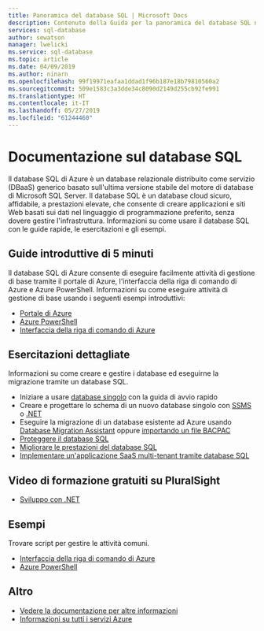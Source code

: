 ```yaml
---
title: Panoramica del database SQL | Microsoft Docs
description: Contenuto della Guida per la panoramica del database SQL nel portale di Azure
services: sql-database
author: sewatson
manager: lwelicki
ms.service: sql-database
ms.topic: article
ms.date: 04/09/2019
ms.author: ninarn
ms.openlocfilehash: 99f19971eafaa1ddad1f96b187e18b79810560a2
ms.sourcegitcommit: 509e1583c3a3dde34c8090d2149d255cb92fe991
ms.translationtype: HT
ms.contentlocale: it-IT
ms.lasthandoff: 05/27/2019
ms.locfileid: "61244460"
---
```

# <a name="sql-database-documentation"></a>Documentazione sul database SQL

Il database SQL di Azure è un database relazionale distribuito come servizio (DBaaS) generico basato sull'ultima versione stabile del motore di database di Microsoft SQL Server. Il database SQL è un database cloud sicuro, affidabile, a prestazioni elevate, che consente di creare applicazioni e siti Web basati sui dati nel linguaggio di programmazione preferito, senza dovere gestire l'infrastruttura. Informazioni su come usare il database SQL con le guide rapide, le esercitazioni e gli esempi.

## <a name="5-minute-quickstarts"></a>Guide introduttive di 5 minuti

Il database SQL di Azure consente di eseguire facilmente attività di gestione di base tramite il portale di Azure, l'interfaccia della riga di comando di Azure e Azure PowerShell. Informazioni su come eseguire attività di gestione di base usando i seguenti esempi introduttivi:

- [Portale di Azure](/azure/sql-database/sql-database-single-database-get-started)
- [Azure PowerShell](/azure/sql-database/sql-database-get-started-powershell)
- [Interfaccia della riga di comando di Azure](/azure/sql-database/sql-database-get-started-cli)

## <a name="step-by-step-tutorials"></a>Esercitazioni dettagliate

Informazioni su come creare e gestire i database ed eseguirne la migrazione tramite un database SQL.

- Iniziare a usare [database singolo](/azure/sql-database/sql-database-single-database-quickstart-guide) con la guida di avvio rapido
- Creare e progettare lo schema di un nuovo database singolo con [SSMS](/azure/sql-database/sql-database-design-first-database) o [.NET](/azure/sql-database/sql-database-design-first-database-csharp)
- Eseguire la migrazione di un database esistente ad Azure usando [Database Migration Assistant](/azure/dms/tutorial-sql-server-to-azure-sql) oppure [importando un file BACPAC](/azure/sql-database/sql-database-import)
- [Proteggere il database SQL](/azure/sql-database/sql-database-security-tutorial)
- [Migliorare le prestazioni del database SQL](/azure/sql-database/sql-database-performance-tutorial)
- [Implementare un'applicazione SaaS multi-tenant tramite database SQL](/azure/sql-database/sql-database-multi-tenant-application)

## <a name="free-pluralsight-video-training"></a>Video di formazione gratuiti su PluralSight

- [Sviluppo con .NET](https://www.pluralsight.com/courses/developing-dotnet-microsoft-azure-getting-started?twoid=d6abac77-7dcc-4d33-9e03-f85e78989f02)

## <a name="samples"></a>Esempi

Trovare script per gestire le attività comuni.

- [Interfaccia della riga di comando di Azure](/azure/sql-database/sql-database-cli-samples)
- [Azure PowerShell](/azure/sql-database/sql-database-powershell-samples)

## <a name="more"></a>Altro

- [Vedere la documentazione per altre informazioni](/azure/sql-database/index)
- [Informazioni su tutti i servizi Azure](https://aka.ms/j3wr7y)
